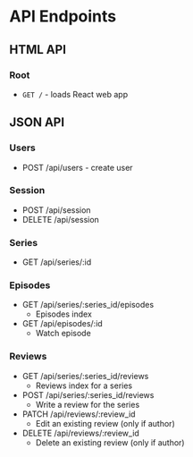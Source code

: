 # API Endpoints

## HTML API

### Root
* ```GET /``` - loads React web app

## JSON API

### Users
* POST /api/users - create user

### Session
* POST /api/session
* DELETE /api/session

### Series 
* GET /api/series/:id

### Episodes
* GET /api/series/:series_id/episodes
  * Episodes index
* GET /api/episodes/:id
  * Watch episode

### Reviews
* GET /api/series/:series_id/reviews
  * Reviews index for a series
* POST /api/series/:series_id/reviews
  * Write a review for the series
* PATCH /api/reviews/:review_id
  * Edit an existing review (only if author)
* DELETE /api/reviews/:review_id
  * Delete an existing review (only if author)
